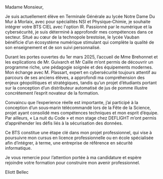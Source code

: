 Madame Monsieur,  

Je suis actuellement élève en Terminale Générale au lycée Notre Dame Du Mur à Morlaix, avec pour spécialités NSI et Physique‑Chimie, je souhaite intégrer votre BTS CIEL avec l'option IR. Passionné par le numérique et la cybersécurité, je suis déterminé à approfondir mes compétences dans ce secteur. Situé au cœur de la technopole brestoise, le lycée Vauban bénéficie d’un écosystème numérique stimulant qui complète la qualité de son enseignement et de son suivi personnalisé.  

Durant les portes ouvertes du 1er mars 2025, l’accueil de Mme Brehonnet et les explications de Mr. Guivarch et Mr Caille m’ont permis de découvrir un programme riche, une pédagogie soignée et des équipements modernes. Mon échange avec M. Plassart, expert en cybersécurité toujours attentif au parcours de ses anciens élèves, a approfondi ma compréhension des enjeux géopolitiques et stratégiques, tandis qu’un projet d’étudiants portant sur la conception d’un distributeur automatisé de jus de pomme illustre concrètement l’esprit novateur de la formation. 

Convaincu que l’experience réelle est importante, j’ai participé à la conception d’un sous‑marin télécommandé lors de la Fête de la Science, projet ayant consolidé mes compétences techniques et mon esprit d’équipe. Par ailleurs, « La nuit du Code » et mon stage chez DEFLIGHT m’ont permis d’appréhender les défis liés à la sécurisation des données.  

Ce BTS constitue une étape clé dans mon projet professionnel, qui vise à poursuivre mon cursus en licence professionnelle ou en école spécialisée afin d’intégrer, à terme, une entreprise de référence en sécurité informatique.  

Je vous remercie pour l’attention portée à ma candidature et espère rejoindre votre formation pour construire mon avenir professionnel.  

Eliott Bellec
